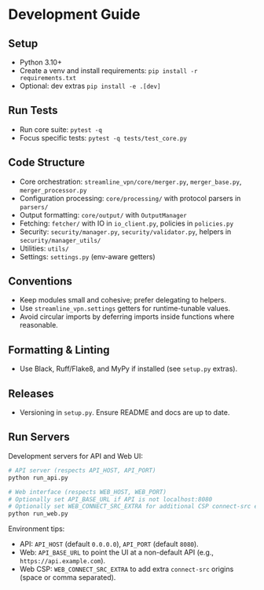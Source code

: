 Development Guide
=================

Setup
-----

- Python 3.10+
- Create a venv and install requirements: `pip install -r requirements.txt`
- Optional: dev extras `pip install -e .[dev]`

Run Tests
---------

- Run core suite: `pytest -q`
- Focus specific tests: `pytest -q tests/test_core.py`

Code Structure
--------------

- Core orchestration: `streamline_vpn/core/merger.py`, `merger_base.py`, `merger_processor.py`
- Configuration processing: `core/processing/` with protocol parsers in `parsers/`
- Output formatting: `core/output/` with `OutputManager`
- Fetching: `fetcher/` with IO in `io_client.py`, policies in `policies.py`
- Security: `security/manager.py`, `security/validator.py`, helpers in `security/manager_utils/`
- Utilities: `utils/`
- Settings: `settings.py` (env-aware getters)

Conventions
-----------

- Keep modules small and cohesive; prefer delegating to helpers.
- Use `streamline_vpn.settings` getters for runtime-tunable values.
- Avoid circular imports by deferring imports inside functions where reasonable.

Formatting & Linting
--------------------

- Use Black, Ruff/Flake8, and MyPy if installed (see `setup.py` extras).

Releases
--------

- Versioning in `setup.py`. Ensure README and docs are up to date.

Run Servers
-----------

Development servers for API and Web UI:

```bash
# API server (respects API_HOST, API_PORT)
python run_api.py

# Web interface (respects WEB_HOST, WEB_PORT)
# Optionally set API_BASE_URL if API is not localhost:8080
# Optionally set WEB_CONNECT_SRC_EXTRA for additional CSP connect-src entries
python run_web.py
```

Environment tips:

- API: `API_HOST` (default `0.0.0.0`), `API_PORT` (default `8080`).
- Web: `API_BASE_URL` to point the UI at a non-default API (e.g., `https://api.example.com`).
- Web CSP: `WEB_CONNECT_SRC_EXTRA` to add extra `connect-src` origins (space or comma separated).
